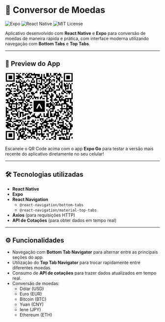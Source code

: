 # 💱 Conversor de Moedas

![Expo](https://img.shields.io/badge/Expo-000020?style=for-the-badge&logo=expo&logoColor=white)
![React Native](https://img.shields.io/badge/React%20Native-20232A?style=for-the-badge&logo=react&logoColor=61DAFB)
![MIT License](https://img.shields.io/badge/license-MIT-green)

Aplicativo desenvolvido com **React Native** e **Expo** para conversão de moedas de maneira rápida e prática, com interface moderna utilizando navegação com **Bottom Tabs** e **Top Tabs**.

---

## 📱 Preview do App

[![QR Code](https://raw.githubusercontent.com/AlmeidaNunesGabriel/conversorMoedas/main/qrcode)](https://expo.dev/preview/update?message=atualiza%C3%A7%C3%A3o%20de%20arquivos%20styles%20e%20bottom%20bar&updateRuntimeVersion=1.0.0&createdAt=2025-05-24T01%3A30%3A46.595Z&slug=exp&projectId=9d70c1e4-1426-4f3c-b9eb-8a27dda741ac&group=af0d47f4-1686-4f89-ab0a-f274ebadcc50)

Escaneie o QR Code acima com o app **Expo Go** para testar a versão mais recente do aplicativo diretamente no seu celular!

---

## 🛠️ Tecnologias utilizadas

- **React Native**  
- **Expo**  
- **React Navigation**  
  - `@react-navigation/bottom-tabs`  
  - `@react-navigation/material-top-tabs`  
- **Axios** (para requisições HTTP)  
- **API de Cotações** (para obter dados em tempo real)

---

## ⚙️ Funcionalidades

- Navegação com **Bottom Tab Navigator** para alternar entre as principais seções do app.  
- Utilização do **Top Tab Navigator** para trocar rapidamente entre diferentes moedas.  
- Consumo de **API de cotações** para trazer dados atualizados em tempo real.  
- Conversão de moedas:  
  - Dólar (USD)  
  - Euro (EUR)  
  - Bitcoin (BTC)  
  - Yuan (CNY)  
  - Iene (JPY)  
  - Ethereum (ETH)  

